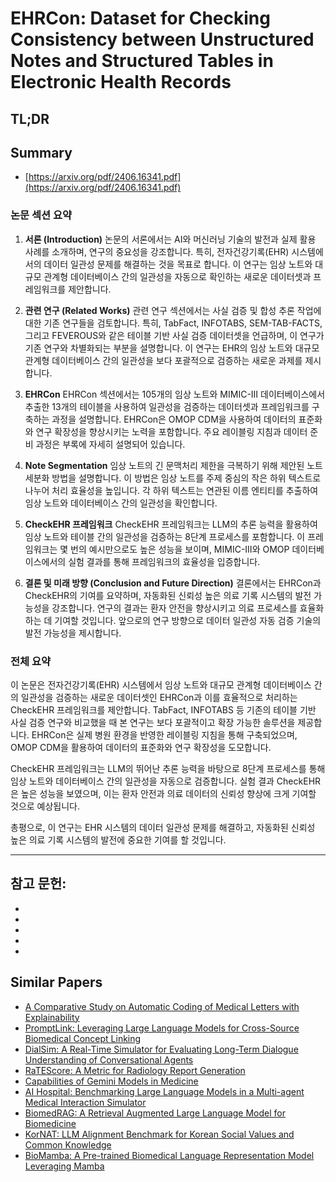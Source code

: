 # EHRCon: Dataset for Checking Consistency between Unstructured Notes and Structured Tables in Electronic Health Records
## TL;DR
## Summary
- [https://arxiv.org/pdf/2406.16341.pdf](https://arxiv.org/pdf/2406.16341.pdf)

### 논문 섹션 요약

1. **서론 (Introduction)**
    논문의 서론에서는 AI와 머신러닝 기술의 발전과 실제 활용 사례를 소개하며, 연구의 중요성을 강조합니다. 특히, 전자건강기록(EHR) 시스템에서의 데이터 일관성 문제를 해결하는 것을 목표로 합니다. 이 연구는 임상 노트와 대규모 관계형 데이터베이스 간의 일관성을 자동으로 확인하는 새로운 데이터셋과 프레임워크를 제안합니다.

2. **관련 연구 (Related Works)**
    관련 연구 섹션에서는 사실 검증 및 합성 추론 작업에 대한 기존 연구들을 검토합니다. 특히, TabFact, INFOTABS, SEM-TAB-FACTS, 그리고 FEVEROUS와 같은 테이블 기반 사실 검증 데이터셋을 언급하며, 이 연구가 기존 연구와 차별화되는 부분을 설명합니다. 이 연구는 EHR의 임상 노트와 대규모 관계형 데이터베이스 간의 일관성을 보다 포괄적으로 검증하는 새로운 과제를 제시합니다.

3. **EHRCon**
    EHRCon 섹션에서는 105개의 임상 노트와 MIMIC-III 데이터베이스에서 추출한 13개의 테이블을 사용하여 일관성을 검증하는 데이터셋과 프레임워크를 구축하는 과정을 설명합니다. EHRCon은 OMOP CDM을 사용하여 데이터의 표준화와 연구 확장성을 향상시키는 노력을 포함합니다. 주요 레이블링 지침과 데이터 준비 과정은 부록에 자세히 설명되어 있습니다.

4. **Note Segmentation**
    임상 노트의 긴 문맥처리 제한을 극복하기 위해 제안된 노트 세분화 방법을 설명합니다. 이 방법은 임상 노트를 주제 중심의 작은 하위 텍스트로 나누어 처리 효율성을 높입니다. 각 하위 텍스트는 연관된 이름 엔티티를 추출하여 임상 노트와 데이터베이스 간의 일관성을 확인합니다.

5. **CheckEHR 프레임워크**
    CheckEHR 프레임워크는 LLM의 추론 능력을 활용하여 임상 노트와 테이블 간의 일관성을 검증하는 8단계 프로세스를 포함합니다. 이 프레임워크는 몇 번의 예시만으로도 높은 성능을 보이며, MIMIC-III와 OMOP 데이터베이스에서의 실험 결과를 통해 프레임워크의 효율성을 입증합니다.

6. **결론 및 미래 방향 (Conclusion and Future Direction)**
    결론에서는 EHRCon과 CheckEHR의 기여를 요약하며, 자동화된 신뢰성 높은 의료 기록 시스템의 발전 가능성을 강조합니다. 연구의 결과는 환자 안전을 향상시키고 의료 프로세스를 효율화하는 데 기여할 것입니다. 앞으로의 연구 방향으로 데이터 일관성 자동 검증 기술의 발전 가능성을 제시합니다.

### 전체 요약

이 논문은 전자건강기록(EHR) 시스템에서 임상 노트와 대규모 관계형 데이터베이스 간의 일관성을 검증하는 새로운 데이터셋인 EHRCon과 이를 효율적으로 처리하는 CheckEHR 프레임워크를 제안합니다. TabFact, INFOTABS 등 기존의 테이블 기반 사실 검증 연구와 비교했을 때 본 연구는 보다 포괄적이고 확장 가능한 솔루션을 제공합니다. EHRCon은 실제 병원 환경을 반영한 레이블링 지침을 통해 구축되었으며, OMOP CDM을 활용하여 데이터의 표준화와 연구 확장성을 도모합니다.

CheckEHR 프레임워크는 LLM의 뛰어난 추론 능력을 바탕으로 8단계 프로세스를 통해 임상 노트와 데이터베이스 간의 일관성을 자동으로 검증합니다. 실험 결과 CheckEHR은 높은 성능을 보였으며, 이는 환자 안전과 의료 데이터의 신뢰성 향상에 크게 기여할 것으로 예상됩니다.

총평으로, 이 연구는 EHR 시스템의 데이터 일관성 문제를 해결하고, 자동화된 신뢰성 높은 의료 기록 시스템의 발전에 중요한 기여를 할 것입니다. 

---
**참고 문헌**: 
-  
-  
-  
-  
-  
-  

## Similar Papers
- [A Comparative Study on Automatic Coding of Medical Letters with Explainability](2407.13638.md)
- [PromptLink: Leveraging Large Language Models for Cross-Source Biomedical Concept Linking](2405.07500.md)
- [DialSim: A Real-Time Simulator for Evaluating Long-Term Dialogue Understanding of Conversational Agents](2406.13144.md)
- [RaTEScore: A Metric for Radiology Report Generation](2406.16845.md)
- [Capabilities of Gemini Models in Medicine](2404.18416.md)
- [AI Hospital: Benchmarking Large Language Models in a Multi-agent Medical Interaction Simulator](2402.09742.md)
- [BiomedRAG: A Retrieval Augmented Large Language Model for Biomedicine](2405.00465.md)
- [KorNAT: LLM Alignment Benchmark for Korean Social Values and Common Knowledge](2402.13605.md)
- [BioMamba: A Pre-trained Biomedical Language Representation Model Leveraging Mamba](2408.02600.md)

